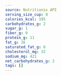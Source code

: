 ```yaml
---
source: Nutritionix API
serving_size_cup: 0
calories_kcal: 195
carbohydrates_g: 2
sugar_g: 1
fiber_g: 0
protein_g: 11
fat_g: 16
saturated_fat_g: 6
cholesterol_mg: 32
sodium_mg: 421
net_carbohydrates_g: 2
tags: []
---
```

